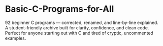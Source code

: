 # Basic-C-Programs-for-All
92 beginner C programs — corrected, renamed, and line-by-line explained. A student-friendly archive built for clarity, confidence, and clean code. Perfect for anyone starting out with C and tired of cryptic, uncommented examples.
